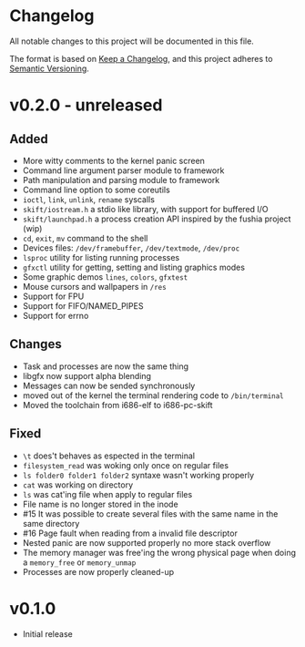 # Changelog

All notable changes to this project will be documented in this file.

The format is based on [Keep a Changelog](https://keepachangelog.com/en/1.0.0/),
and this project adheres to [Semantic Versioning](https://semver.org/spec/v2.0.0.html).

# v0.2.0 - **unreleased**

## Added
 - More witty comments to the kernel panic screen
 - Command line argument parser module to framework
 - Path manipulation and parsing module to framework
 - Command line option to some coreutils
 - `ioctl`, `link`, `unlink`, `rename` syscalls
 - `skift/iostream.h` a stdio like library, with support for buffered I/O
 - `skift/launchpad.h` a process creation API inspired by the fushia project (wip)
 - `cd`, `exit`, `mv` command to the shell
 - Devices files: `/dev/framebuffer`, `/dev/textmode`, `/dev/proc`
 - `lsproc` utility for listing running processes
 - `gfxctl` utility for getting, setting and listing graphics modes
 - Some graphic demos `lines`, `colors`, `gfxtest`
 - Mouse cursors and wallpapers in `/res`
 - Support for FPU
 - Support for FIFO/NAMED_PIPES
 - Support for errno

## Changes
 - Task and processes are now the same thing
 - libgfx now support alpha blending
 - Messages can now be sended synchronously
 - moved out of the kernel the terminal rendering code to `/bin/terminal`
 - Moved the toolchain from i686-elf to i686-pc-skift

## Fixed
 - `\t` does't behaves as espected in the terminal
 - `filesystem_read` was woking only once on regular files
 - `ls folder0 folder1 folder2` syntaxe wasn't working properly
 - `cat` was working on directory
 - `ls` was cat'ing file when apply to regular files
 - File name is no longer stored in the inode
 - #15 It was possible to create several files with the same name in the same directory
 - #16 Page fault when reading from a invalid file descriptor
 - Nested panic are now supported properly no more stack overflow
 - The memory manager was free'ing the wrong physical page when doing a `memory_free` or `memory_unmap`
 - Processes are now properly cleaned-up

# v0.1.0 
 - Initial release
